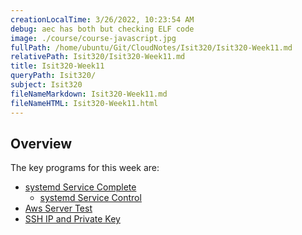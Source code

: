 ```yaml
---
creationLocalTime: 3/26/2022, 10:23:54 AM
debug: aec has both but checking ELF code
image: ./course/course-javascript.jpg
fullPath: /home/ubuntu/Git/CloudNotes/Isit320/Isit320-Week11.md
relativePath: Isit320/Isit320-Week11.md
title: Isit320-Week11
queryPath: Isit320/
subject: Isit320
fileNameMarkdown: Isit320-Week11.md
fileNameHTML: Isit320-Week11.html
---
```



<!-- toc -->
<!-- tocstop -->

## Overview

The key programs for this week are:

- [systemd Service Complete][sdscomplete]
  - [systemd Service Control][sdscontrol]
- [Aws Server Test][ast]
- [SSH IP and Private Key][sipk]

[ast]:https://www.elvenware.com/teach/assignments/Aws/AwsServerTest.html

[sdscomplete]:https://www.elvenware.com/teach/assignments/Npm/SystemdServiceComplete.html

[sdscontrol]:https://www.elvenware.com/teach/assignments/Npm/SystemdServiceControl.html

[sipk]:https://www.elvenware.com/teach/assignments/Linux/GetSshIpAndPrivateKey.html
